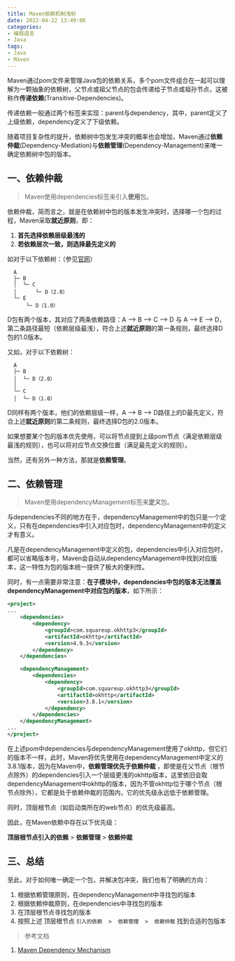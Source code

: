 ```yaml
---
title: Maven依赖机制浅析
date: 2022-04-22 13:49:08
categories:
- 编程语言
- Java
tags:
- Java
- Maven
---
```


Maven通过pom文件来管理Java包的依赖关系，多个pom文件组合在一起可以理解为一颗抽象的依赖树，父节点或祖父节点的包会传递给子节点或祖孙节点，这被称作**传递依赖**(Transitive-Dependencies)。

传递依赖一般通过两个标签来实现：parent与dependency，其中，parent定义了上级依赖，dependency定义了下级依赖。

随着项目复杂性的提升，依赖树中包发生冲突的概率也会增加，Maven通过**依赖仲裁**(Dependency-Mediation)与**依赖管理**(Dependency-Management)来唯一确定依赖树中包的版本。


<!--more-->


## 一、依赖仲裁

> Maven使用dependencies标签来引入**使用**包。

依赖仲裁，简而言之，就是在依赖树中包的版本发生冲突时，选择哪一个包的过程，Maven采取**就近原则**，即： 

1. **首先选择依赖层级最浅的** 
2. **若依赖层次一致，则选择最先定义的**

如对于以下依赖树：（参见[官网](https://maven.apache.org/guides/introduction/introduction-to-dependency-mechanism.html#Transitive_Dependencies)）

```
  A
  ├─ B
  │  └─ C
  │      └─ D（2.0）
  └─ E
      └─ D（1.0）
```

D包有两个版本，其对应了两条依赖路径：A --> B --> C --> D 与 A --> E --> D，第二条路径最短（依赖层级最浅），符合上述**就近原则**的第一条规则，最终选择D包的1.0版本。

又如，对于以下依赖树：

```
  A
  ├─ B
  │  └─ D（2.0）
  │
  └─ C
  │  └─ D（1.0）
```

D同样有两个版本，他们的依赖层级一样，A --> B --> D路径上的D最先定义，符合上述**就近原则**的第二条规则，最终选择D包的2.0版本。

如果想要某个包的版本优先使用，可以将节点提到上级pom节点（满足依赖层级最浅的规则），也可以将对应节点交换位置（满足最先定义的规则）。

当然，还有另外一种方法，那就是**依赖管理**。

## 二、依赖管理

> Maven使用dependencyManagement标签来**定义**包。

与dependencies不同的地方在于，dependencyManagement中的包只是一个定义，只有在dependencies中引入对应包时，dependencyManagement中的定义才有意义。

凡是在dependencyManagement中定义的包，dependencies中引入对应包时，都可以省略版本号，Maven会自动从dependencyManagement中找到对应版本，这一特性为包的版本统一提供了极大的便利性。

同时，有一点需要非常注意：**在子模块中，dependencies中包的版本无法覆盖dependencyManagement中对应包的版本**，如下所示：

```xml
<project>
...
    <dependencies>
        <dependency>
            <groupId>com.squareup.okhttp3</groupId>
            <artifactId>okhttp</artifactId>
            <version>4.9.3</version>
        </dependency>
    </dependencies>

    <dependencyManagement>
        <dependencies>
            <dependency>
                <groupId>com.squareup.okhttp3</groupId>
                <artifactId>okhttp</artifactId>
                <version>3.8.1</version>
            </dependency>
        </dependencies>
    </dependencyManagement>
...
</project>
```

在上述pom中dependencies与dependencyManagement使用了okhttp，但它们的版本不一样，此时，Maven将优先使用在dependencyManagement中定义的3.8.1版本，因为在Maven中，**依赖管理优先于依赖仲裁** ，即使是在父节点（根节点除外）的dependencies引入一个层级更浅的okhttp版本，这里依旧会取dependencyManagement中okhttp的版本，因为不管okhttp位于哪个节点（根节点除外），它都是处于依赖仲裁的范围内，它的优先级永远低于依赖管理。

同时，顶层根节点（如启动类所在的web节点）的优先级最高。

因此，在Maven依赖中存在以下优先级：

**顶层根节点引入的依赖**  >  **依赖管理**  >  **依赖仲裁**

## 三、总结

至此，对于如何唯一确定一个包，并解决包冲突，我们也有了明确的方向：

1. 根据依赖管理原则，在dependencyManagement中寻找包的版本
2. 根据依赖仲裁原则，在dependencies中寻找包的版本
3. 在顶层根节点寻找包的版本
4. 按照上述 顶层根节点 `引入的依赖  >  依赖管理  >  依赖仲裁` 找到合适的包版本

> 参考文档
1. [Maven Dependency Mechanism](https://maven.apache.org/guides/introduction/introduction-to-dependency-mechanism.html)
